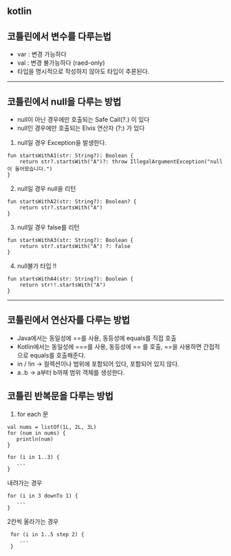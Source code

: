 ## kotlin

## 코틀린에서 변수를 다루는법
- var : 변경 가능하다
- val : 변경 불가능하다 (raed-only)
- 타입을 명시적으로 작성하지 않아도 타입이 추론된다.
--- 
## 코틀린에서 null을 다루는 방법
- null이 아닌 경우에만 호출되는 Safe Call(?.) 이 있다
- null인 경우에만 호출되는 Elvis 연산자 (?:) 가 있다
1. null일 경우 Exception을 발생한다.
```
fun startsWithA1(str: String?): Boolean {
    return str?.startsWith("A")?: throw IllegalArgumentException("null이 들어왔습니다.")
}
```
2. null일 경우 null을 리턴
```
fun startsWithA2(str: String?): Boolean? {
    return str?.startsWith("A")
}
```

3. null일 경우 false를 리턴
```
fun startsWithA3(str: String?): Boolean {
    return str?.startsWith("A") ?: false
}
```

4. null불가 타입 !!
```
fun startsWithA4(str: String?): Boolean {
    return str!!.startsWith("A")
}
```
--- 
## 코틀린에서 연산자를 다루는 방법
- Java에서는 동일성에 ==를 사용, 동등성에 equals를 직접 호출
- Kotlin에서는 동일성에 ===를 사용, 동등성에 == 를 호출, ==을 사용하면 간접적으로 equals를 호출해준다.
- in / !in -> 컬렉션이나 범위에 포함되어 있다, 포함되어 있지 않다.
- a..b -> a부터 b까재 범위 객체를 생성한다.

## 코틀린 반복문을 다루는 방법
1. for each 문
 ```
 val nums = listOf(1L, 2L, 3L)
 for (num in nums) {
    println(num)
 }
 ```
 
 
 ```
 for (i in 1..3) {
    ...
 }
 ```
 
 내려가는 경우
 ```
 for (i in 3 downTo 1) {
    ...
 }
 ```
 
 2칸씩 올라가는 경우
```
 for (i in 1..5 step 2) {
    ...
 }
 ```
 
 

